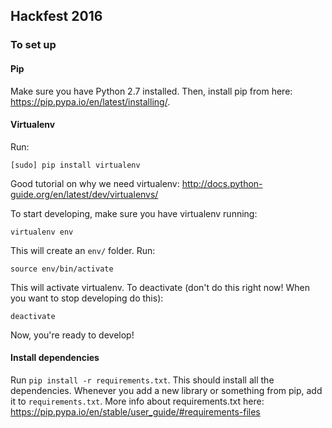 Hackfest 2016
------------

### To set up

#### Pip
Make sure you have Python 2.7 installed. Then, install pip from here: https://pip.pypa.io/en/latest/installing/. 

#### Virtualenv
Run:

`[sudo] pip install virtualenv`

Good tutorial on why we need virtualenv: http://docs.python-guide.org/en/latest/dev/virtualenvs/

To start developing, make sure you have virtualenv running:

`virtualenv env`

This will create an `env/` folder. Run:

`source env/bin/activate`

This will activate virtualenv. To deactivate (don't do this right now! When you want to stop developing do this):

`deactivate`

Now, you're ready to develop!

#### Install dependencies
Run `pip install -r requirements.txt`. This should install all the dependencies. Whenever you add a new library or something from pip, add it to `requirements.txt`. More info about requirements.txt here: https://pip.pypa.io/en/stable/user_guide/#requirements-files 




